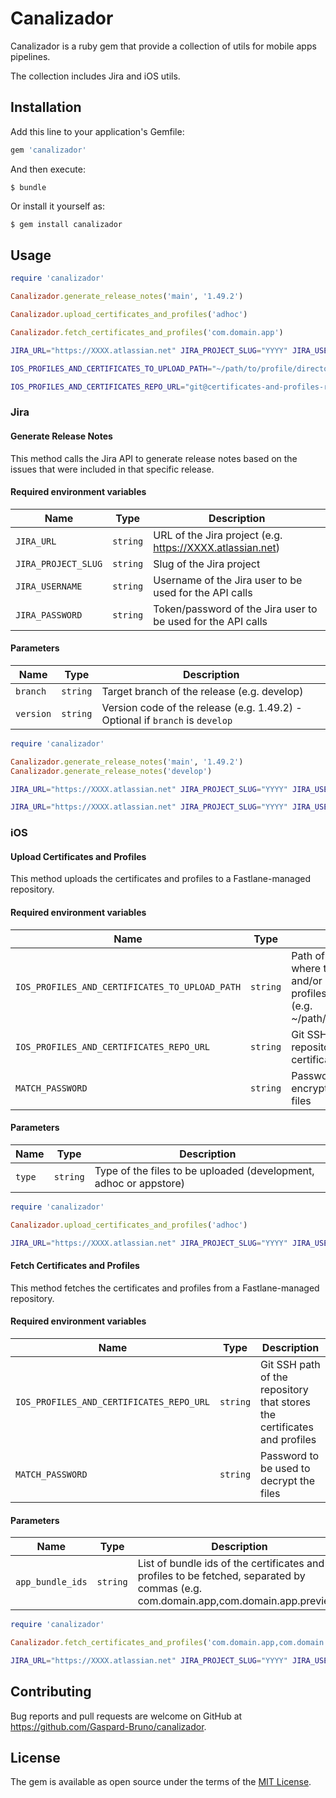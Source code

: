 # Canalizador

Canalizador is a ruby gem that provide a collection of utils for mobile apps pipelines.

The collection includes Jira and iOS utils.

## Installation

Add this line to your application's Gemfile:

```ruby
gem 'canalizador'
```

And then execute:

    $ bundle

Or install it yourself as:

```bash
$ gem install canalizador
```

## Usage

```ruby
require 'canalizador'

Canalizador.generate_release_notes('main', '1.49.2')

Canalizador.upload_certificates_and_profiles('adhoc')

Canalizador.fetch_certificates_and_profiles('com.domain.app')
```

```bash
JIRA_URL="https://XXXX.atlassian.net" JIRA_PROJECT_SLUG="YYYY" JIRA_USERNAME="ZZZZZ" JIRA_PASSWORD="WWWWWWW" canalizador generate_release_notes develop

IOS_PROFILES_AND_CERTIFICATES_TO_UPLOAD_PATH="~/path/to/profile/directory" IOS_PROFILES_AND_CERTIFICATES_REPO_URL="git@certificates-and-profiles-repo.git" MATCH_PASSWORD="YYYYYY" canalizador upload_certificates_and_profiles adhoc

IOS_PROFILES_AND_CERTIFICATES_REPO_URL="git@certificates-and-profiles-repo.git" MATCH_PASSWORD="YYYYYY" canalizador fetch_certificates_and_profiles com.domain.app,com.domain.app.preview
```

### Jira

#### Generate Release Notes

This method calls the Jira API to generate release notes based on the issues that were included in that specific release.

#### Required environment variables
| Name                | Type     | Description                                                  |
| ------------------- | -------- | ------------------------------------------------------------ |
| `JIRA_URL`          | `string` | URL of the Jira project (e.g. https://XXXX.atlassian.net)    |
| `JIRA_PROJECT_SLUG` | `string` | Slug of the Jira project                                     |
| `JIRA_USERNAME`     | `string` | Username of the Jira user to be used for the API calls       |
| `JIRA_PASSWORD`     | `string` | Token/password of the Jira user to be used for the API calls |

#### Parameters
| Name      | Type     | Description                                                                   |
| --------- | -------- | ----------------------------------------------------------------------------- |
| `branch`  | `string` | Target branch of the release (e.g. develop)                                   |
| `version` | `string` | Version code of the release (e.g. 1.49.2) - Optional if `branch` is `develop` |

```ruby
require 'canalizador'

Canalizador.generate_release_notes('main', '1.49.2')
Canalizador.generate_release_notes('develop')
```

```bash
JIRA_URL="https://XXXX.atlassian.net" JIRA_PROJECT_SLUG="YYYY" JIRA_USERNAME="ZZZZZ" JIRA_PASSWORD="WWWWWWW" canalizador generate_release_notes develop

JIRA_URL="https://XXXX.atlassian.net" JIRA_PROJECT_SLUG="YYYY" JIRA_USERNAME="ZZZZZ" JIRA_PASSWORD="WWWWWWW" canalizador generate_release_notes main 1.49.2
```

### iOS

#### Upload Certificates and Profiles

This method uploads the certificates and profiles to a Fastlane-managed repository.

#### Required environment variables
| Name                                           | Type     | Description                                                                                                                     |
| ---------------------------------------------- | -------- | ------------------------------------------------------------------------------------------------------------------------------- |
| `IOS_PROFILES_AND_CERTIFICATES_TO_UPLOAD_PATH` | `string` | Path of the directory where the certificates and/or provisioning profiles to be uploaded are (e.g. ~/path/to/profile/directory) |
| `IOS_PROFILES_AND_CERTIFICATES_REPO_URL`       | `string` | Git SSH path of the repository that stores the certificates and profiles                                                        |
| `MATCH_PASSWORD`                               | `string` | Password to be used to encrypt and decrypt the files                                                                            |

#### Parameters
| Name   | Type     | Description                                                       |
| ------ | -------- | ----------------------------------------------------------------- |
| `type` | `string` | Type of the files to be uploaded (development, adhoc or appstore) |

```ruby
require 'canalizador'

Canalizador.upload_certificates_and_profiles('adhoc')
```

```bash
JIRA_URL="https://XXXX.atlassian.net" JIRA_PROJECT_SLUG="YYYY" JIRA_USERNAME="ZZZZZ" JIRA_PASSWORD="WWWWWWW" canalizador upload_certificates_and_profiles adhoc
```

#### Fetch Certificates and Profiles

This method fetches the certificates and profiles from a Fastlane-managed repository.

#### Required environment variables
| Name                                     | Type     | Description                                                              |
| ---------------------------------------- | -------- | ------------------------------------------------------------------------ |
| `IOS_PROFILES_AND_CERTIFICATES_REPO_URL` | `string` | Git SSH path of the repository that stores the certificates and profiles |
| `MATCH_PASSWORD`                         | `string` | Password to be used to decrypt the files                                 |

#### Parameters
| Name             | Type     | Description                                                                                                                          |
| ---------------- | -------- | ------------------------------------------------------------------------------------------------------------------------------------ |
| `app_bundle_ids` | `string` | List of bundle ids of the certificates and profiles to be fetched, separated by commas  (e.g. com.domain.app,com.domain.app.preview) |

```ruby
require 'canalizador'

Canalizador.fetch_certificates_and_profiles('com.domain.app,com.domain.app.preview')
```

```bash
JIRA_URL="https://XXXX.atlassian.net" JIRA_PROJECT_SLUG="YYYY" JIRA_USERNAME="ZZZZZ" JIRA_PASSWORD="WWWWWWW" canalizador fetch_certificates_and_profiles com.domain.app,com.domain.app.preview
```

## Contributing

Bug reports and pull requests are welcome on GitHub at https://github.com/Gaspard-Bruno/canalizador.

## License

The gem is available as open source under the terms of the [MIT License](https://opensource.org/licenses/MIT).
